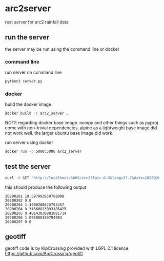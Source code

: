 # arc2server
rest server for arc2 rainfall data

## run the server

the server may be run using the command line or docker

### command line

run server on command line

``` bash
python3 server.py
```

### docker

build the docker image

``` bash
docker build -t arc2_server .
```

NOTE regarding docker base image. numpy and other things such as pyproj come with non-trivial dependencies.
alpine as a lightweight base image did not work well. the larger ubuntu base image did work.

run server using docker

``` bash
docker run -p 5000:5000 arc2_server
```

## test the server

``` bash
curl -X GET "http://localhost:5000/arc2?lat=-0.9&long=37.7&date=20200201&days=7"
```

this should produce the following output

```
20200201 19.597993850708008
20200202 0.0
20200203 1.1990208625793457
20200204 0.31660813093185425
20200205 0.40143030881881714
20200206 1.095880150794983
20200207 0.0
```
## geotiff

geotiff code is by KipCrossing provided with LGPL 2.1 licence
https://github.com/KipCrossing/geotiff
